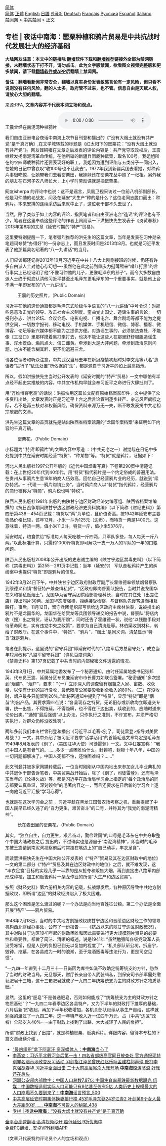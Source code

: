  <!-- 面包屑导航 --> <div class="breadcrumb"><!-- GTranslate: https://gtranslate.io/ -->  <div class="switcher notranslate">  <div class="selected">  <a href="#" onclick="return false;"> 简体</a>  </div>  <div class="option">  <a href="https://www.bannedbook.org" onclick="doGTranslate('zh-CN|zh-CN');jQuery('div.switcher div.selected a').html(jQuery(this).html());return false;" title="简体中文" class="nturl selected"> 简体</a>  <a href="https://www.bannedbook.org/zh-tw/" onclick="doGTranslate('zh-CN|zh-TW');jQuery('div.switcher div.selected a').html(jQuery(this).html());return false;" title="繁體中文" class="nturl"> 正體</a>  <a href="https://www.bannedbook.org/en/" onclick="doGTranslate('zh-CN|en');jQuery('div.switcher div.selected a').html(jQuery(this).html());return false;" title="English" class="nturl"> English</a>  <a href="https://www.bannedbook.org/ja/" onclick="doGTranslate('zh-CN|ja');jQuery('div.switcher div.selected a').html(jQuery(this).html());return false;" title="日本語" class="nturl"> 日語</a>  <a href="https://www.bannedbook.org/ko/" onclick="doGTranslate('zh-CN|ko');jQuery('div.switcher div.selected a').html(jQuery(this).html());return false;" title="한국어" class="nturl"> 한국어</a>  <a href="https://www.bannedbook.org/de/" onclick="doGTranslate('zh-CN|de');jQuery('div.switcher div.selected a').html(jQuery(this).html());return false;" title="Deutsch" class="nturl"> Deutsch</a>  <a href="https://www.bannedbook.org/fr/" onclick="doGTranslate('zh-CN|fr');jQuery('div.switcher div.selected a').html(jQuery(this).html());return false;" title="Français" class="nturl"> Français</a>  <a href="https://www.bannedbook.org/ru/" onclick="doGTranslate('zh-CN|ru');jQuery('div.switcher div.selected a').html(jQuery(this).html());return false;" title="Русский" class="nturl"> Русский</a>  <a href="https://www.bannedbook.org/es/" onclick="doGTranslate('zh-CN|es');jQuery('div.switcher div.selected a').html(jQuery(this).html());return false;" title="Español" class="nturl"> Español</a>  <a href="https://www.bannedbook.org/it/" onclick="doGTranslate('zh-CN|it');jQuery('div.switcher div.selected a').html(jQuery(this).html());return false;" title="Italiano" class="nturl"> Italiano</a>  </div>  </div>      <div class='breadcrumb-sub'><!-- Breadcrumb NavXT 6.3.0 --> <a href="https://www.bannedbook.org/" class="home">禁闻网</a> &gt; <a href="https://www.bannedbook.org/bnews/cbnews/" class="category">中共禁闻</a> &gt; 正文</div></div><h2>专栏 | 夜话中南海：罂粟种植和鸦片贸易是中共抗战时代发展壮大的经济基础</h2> <p class="notice"><b>大陆网友注意：本文中的链接除 <a href="https://github.com/bannedbook/fanqiang" >翻墙</a>软件下载和<a href="https://github.com/killgcd/justmysocks/blob/master/README.md">翻墙推荐</a>链接外全部为禁网链接，未翻墙状态下打不开，请勿点击。此为文字版禁闻，欲看图文视频完整版和更多禁闻，请下载<a href="https://github.com/bannedbook/fanqiang">翻墙软件或APP</a>后翻墙上禁闻网。</p><p>备注：翻墙看新闻非常安全，翻墙以真实身份发表敏感言论有一定风险，但只看不说则没有任何风险，翻的人太多，政府管不过来，也不管。信息自由是天赋人权，请放心大胆的翻墙。</b></p>  <div class="entry"> <p>来源:RFA, <strong>文章内容并不代表本网立场和观点。</strong></p> <p>&#29579;&#38663;&#26366;&#32463;&#22312;&#21335;&#27877;&#28286;&#31181;&#26893;&#40486;&#29255;             <audio controls="controls" preload="metadata" src="https://www.rfa.org/mandarin/zhuanlan/yehuazhongnanhai/gx-08132021152020.html/@@stream" type="audio/mpeg"></audio></p> <p>&#25105;&#20204;&#33258;&#30001;&#20122;&#27954;&#30005;&#21488;&#22812;&#35805;&#20013;&#21335;&#28023;&#19978;&#27425;&#33410;&#30446;&#21002;&#30331;&#21644;&#25773;&#20986;&#30340;&#12298;&#8220;&#27809;&#26377;&#22823;&#28895;&#22303;&#23601;&#27809;&#26377;&#20849;&#20135;&#20826;&#8221;&#26159;&#21315;&#30495;&#19975;&#30830;&#12299;,&#22312;&#25991;&#23398;&#22478;&#36716;&#36733;&#30340;&#26631;&#39064;&#26159;&#12298;&#32418;&#22826;&#38451;&#19979;&#30340;&#32578;&#31903;&#33457;&#65306;&#8220;&#27809;&#26377;&#22823;&#28895;&#22303;&#23601;&#27809;&#26377;&#20849;&#20135;&#20826;&#8221;&#12299;&#12290;&#32593;&#21451;&#38143;&#38197;&#29482;&#22312;&#25991;&#31456;&#20043;&#21518;&#21457;&#34920;&#30340;&#35780;&#35770;&#20869;&#23481;&#26159;&#65306;&#20849;&#20135;&#20826;&#22842;&#21462;&#25919;&#26435;&#21518;&#65292;&#29579;&#38663;&#32487;&#32493;&#21457;&#25196;&#21335;&#27877;&#28286;&#38761;&#21629;&#20256;&#32479;&#65292;&#22312;&#20182;&#25152;&#36758;&#30340;&#26032;&#30086;&#20853;&#22242;&#26685;&#31181;&#32578;&#31903;&#65292;&#21462;&#21517;100&#21495;&#12290;&#25105;&#22992;&#22992;&#25152;&#22312;&#30340;&#20892;&#22235;&#24072;&#26685;&#31181;&#40486;&#29255;&#36824;&#35201;&#34920;&#29616;&#22909;&#30340;&#32844;&#24037;&#65292;&#25105;&#22992;&#22240;&#20026;&#36973;&#21040;&#35820;&#38519;&#19982;&#20116;&#31867;&#20998;&#23376;&#19968;&#21516;&#20986;&#20837;&#65292;&#22312;&#22905;&#30340;&#26085;&#35760;&#20013;&#26366;&#21696;&#21497;&#8220;&#25910;100&#21495;&#20063;&#19981;&#35753;&#25105;&#21435;&#8221;&#12290;1972&#24180;&#25105;&#21040;&#26032;&#30086;&#20853;&#22242;&#21435;&#30475;&#22905;&#65292;&#23545;&#31181;&#40486;&#29255;&#20107;&#24456;&#21507;&#24778;&#65292;&#35753;&#22905;&#24102;&#25105;&#20204;&#21435;&#30475;&#32578;&#31903;&#30000;&#65292;&#25105;&#22969;&#22969;&#36824;&#22312;&#32578;&#31903;&#33457;&#19995;&#20013;&#29031;&#20102;&#19968;&#24352;&#30456;&#12290;&#21478;&#22806;&#25105;&#30340;&#26379;&#21451;&#22312;&#30707;&#27827;&#23376;&#20892;&#20843;&#24072;&#38271;&#22823;&#65292;&#19978;&#23567;&#23398;&#26102;&#21171;&#21160;&#35838;&#23601;&#26159;&#25688;&#32578;&#31903;&#26524;&#12290;</p> <p>&#32593;&#21451;isherpa&#160;&#30340;&#35780;&#35770;&#20013;&#20063;&#35828;&#65306;&#36825;&#19981;&#26159;&#35875;&#35328;&#65292;&#20964;&#20976;&#21355;&#35270;&#37319;&#35775;&#36807;&#19968;&#20301;&#21069;&#20843;&#26426;&#37096;&#21103;&#37096;&#38271;&#65292;&#20182;&#26159;&#20064;&#20210;&#21195;&#30340;&#32769;&#25112;&#21451;&#65292;&#38382;&#21450;&#22312;&#24310;&#23433;&#8220;&#22823;&#29983;&#20135;&#8221;&#31181;&#30340;&#26159;&#20160;&#20040;&#65311;&#36825;&#20301;&#32769;&#21516;&#24535;&#33073;&#21475;&#32780;&#20986;&#65306;&#31181;&#40486;&#29255;&#12290;&#26412;&#26469;&#23433;&#25490;&#30340;&#36830;&#32493;&#37319;&#35775;&#21518;&#26469;&#23601;&#20013;&#27490;&#20102;&#65292;&#36825;&#20301;&#32769;&#24178;&#37096;&#19981;&#20037;&#21435;&#19990;&#20102;&#12290;</p> <p>&#24403;&#28982;&#65292;&#38500;&#20102;&#31867;&#20284;&#20110;&#22914;&#19978;&#20869;&#23481;&#30340;&#35780;&#35770;&#65292;&#25351;&#36131;&#31508;&#32773;&#21644;&#33258;&#30001;&#20122;&#27954;&#30005;&#21488;&#8220;&#36896;&#35875;&#8220;&#30340;&#35780;&#35770;&#20063;&#26377;&#19981;&#23569;&#65292;&#31508;&#32773;&#22312;&#36825;&#37324;&#22857;&#21149;&#36825;&#20123;&#35780;&#35770;&#30340;&#20316;&#32773;&#19978;&#32593;&#38405;&#35835;&#19968;&#19979;&#27946;&#25391;&#24555;&#20808;&#29983;&#21457;&#34920;&#20110;&#12298;&#28814;&#40644;&#26149;&#31179;&#12299;2013&#24180;&#31532;8&#26399;&#30340;&#25991;&#31456;&#12298;&#24310;&#23433;&#26102;&#26399;&#30340;&#8220;&#29305;&#20135;&#8221;&#36152;&#26131;&#12299;&#12290;</p> <p>&#36825;&#37324;&#35201;&#29305;&#21035;&#25552;&#37266;&#19968;&#19979;&#65292;&#31508;&#32773;&#24378;&#28872;&#25512;&#33616;&#30340;&#27946;&#20808;&#29983;&#30340;&#36825;&#31687;&#25991;&#31456;&#65292;&#24403;&#24180;&#26159;&#21457;&#34920;&#22312;&#20064;&#20210;&#21195;&#20146;&#31508;&#39064;&#35789;&#22840;&#36190;&#8220;&#21150;&#24471;&#22909;&#8221;&#30340;&#19968;&#20221;&#26434;&#24535;&#19978;&#65292;&#32780;&#19988;&#21457;&#34920;&#26102;&#38388;&#26159;2013&#24180;8&#26376;&#12290;&#20063;&#23601;&#26159;&#20064;&#36817;&#24179;&#21457;&#34920;&#20102;&#20182;&#37027;&#31687;&#33261;&#21517;&#26157;&#33879;&#30340;&#8220;&#20843;&#19968;&#20061;&#35762;&#35805;&#8221;&#30340;&#24403;&#26376;&#12290;</p> <p>&#20154;&#20204;&#24212;&#35813;&#37117;&#36824;&#35760;&#24471;2012&#24180;10&#26376;&#20064;&#36817;&#24179;&#22312;&#20013;&#20849;&#21313;&#20843;&#22823;&#19978;&#21018;&#21018;&#25509;&#29677;&#30340;&#26102;&#20505;&#65292;&#20173;&#36824;&#26377;&#35768;&#22810;&#33258;&#30001;&#27966;&#20154;&#22763;&#23545;&#20182;&#24515;&#23384;&#24187;&#24819;&#8212;-&#34429;&#28982;&#20182;&#22312;&#27492;&#20043;&#21069;&#21040;&#37325;&#24198;&#21147;&#25402;&#34180;&#29013;&#26469;&#8220;&#21809;&#32418;&#25171;&#40657;&#8221;&#30340;&#35328;&#34892;&#20107;&#23454;&#19978;&#24050;&#32463;&#35777;&#26126;&#20102;&#20182;&#8220;&#19981;&#20687;&#20064;&#20210;&#21195;&#30340;&#20799;&#23376;&#65292;&#26356;&#20687;&#27611;&#27901;&#19996;&#30340;&#23385;&#23376;&#8221;&#12290;&#32780;&#20196;&#22823;&#22810;&#25968;&#33258;&#30001;&#27966;&#20154;&#22763;&#32456;&#20110;&#24443;&#24213;&#35748;&#28165;&#20182;&#20064;&#36817;&#24179;&#29978;&#33267;&#27604;&#27611;&#27901;&#19996;&#26356;&#27611;&#27901;&#19996;&#30340;&#19968;&#20010;&#37325;&#35201;&#20107;&#23454;&#65292;&#23601;&#26159;&#20182;&#19978;&#21488;&#19981;&#28385;&#19968;&#24180;&#21363;&#21457;&#24067;&#30340;&#8220;&#20843;&#19968;&#20061;&#35762;&#35805;&#8221;&#12290;</p> <p><figure> <figcaption>&#29579;&#38663;&#30340;&#21382;&#21490;&#29031;&#29255;&#12290;&#65288;Public Domain&#65289;</figcaption></figure> </p> <p>&#20064;&#36817;&#24179;&#22312;&#20182;&#30340;&#36825;&#20221;&#36890;&#31687;&#37117;&#26159;&#27611;&#27901;&#19996;&#24335;&#38454;&#32423;&#26007;&#20105;&#35821;&#35328;&#30340;&#8220;&#20843;&#19968;&#20061;&#35762;&#35805;&#8221;&#20013;&#21495;&#20196;&#35828;&#65306;&#23545;&#37027;&#20123;&#24694;&#24847;&#25915;&#20987;&#20826;&#30340;&#39046;&#23548;&#12289;&#25915;&#20987;&#31038;&#20250;&#20027;&#20041;&#21046;&#24230;&#12289;&#27498;&#26354;&#20826;&#21490;&#22269;&#21490;&#12289;&#36896;&#35875;&#29983;&#20107;&#30340;&#35328;&#35770;&#65292;&#19968;&#20999;&#25253;&#21002;&#26434;&#24535;&#12289;&#35762;&#21488;&#35770;&#22363;&#12289;&#20250;&#35758;&#20250;&#22330;&#12289;&#30005;&#24433;&#30005;&#35270;&#12289;&#24191;&#25773;&#30005;&#21488;&#12289;&#33310;&#21488;&#21095;&#22330;&#31561;&#37117;&#19981;&#33021;&#20026;&#20043;&#25552;&#20379;&#31354;&#38388;&#65292;&#19968;&#20999;&#25968;&#23383;&#25253;&#21002;&#12289;&#31227;&#21160;&#30005;&#35270;&#12289;&#25163;&#26426;&#23186;&#20307;&#12289;&#25163;&#26426;&#30701;&#20449;&#12289;&#24494;&#20449;&#12289;&#21338;&#23458;&#12289;&#25773;&#23458;&#12289;&#24494;&#21338;&#23458;&#12289;&#35770;&#22363;&#31561;&#26032;&#20852;&#23186;&#20307;&#37117;&#19981;&#33021;&#20026;&#20043;&#25552;&#20379;&#26041;&#20415;&#12290;&#23545;&#36896;&#35875;&#29983;&#20107;&#30340;&#65292;&#24517;&#39035;&#20381;&#27861;&#26597;&#22788;&#65292;&#19981;&#33021;&#20687;&#12298;&#19977;&#23700;&#21475;&#12299;&#37324;&#37027;&#26679;&#25720;&#30528;&#40657;&#25171;&#26469;&#25171;&#21435;&#65292;&#20063;&#20915;&#19981;&#33021;&#35753;&#36825;&#20123;&#20154;&#22312;&#37027;&#37324;&#33298;&#33298;&#26381;&#26381;&#36896;&#35875;&#29983;&#20107;&#12289;&#27985;&#27700;&#25720;&#40060;&#12289;&#29053;&#39118;&#28857;&#28779;&#12289;&#20449;&#21475;&#38604;&#40644;&#12290;&#29301;&#28041;&#21040;&#22823;&#26159;&#22823;&#38750;&#38382;&#39064;&#65292;&#29301;&#28041;&#21040;&#25919;&#27835;&#21407;&#21017;&#38382;&#39064;&#65292;&#20063;&#20915;&#19981;&#33021;&#21547;&#31946;&#20854;&#36766;&#65292;&#26356;&#19981;&#33021;&#36864;&#36991;&#19977;&#33293;&#12290;</p>  <p>&#35831;&#21508;&#20301;&#35835;&#32773;&#21644;&#21548;&#20247;&#27880;&#24847;&#65292;&#20013;&#20849;&#27494;&#27721;&#24403;&#23616;&#21435;&#24180;&#22312;&#26032;&#20896;&#30123;&#24773;&#21021;&#36215;&#26102;&#23545;&#26446;&#25991;&#20142;&#31561;&#20843;&#21517;&#8220;&#36896;&#35875;&#32773;&#8221;&#36827;&#34892;&#20102;&#8220;&#20381;&#27861;&#22788;&#32622;&#8221;&#25152;&#20381;&#25454;&#30340;&#8220;&#27861;&#8221;&#65292;&#37117;&#26159;&#28304;&#33258;&#20110;&#20064;&#36817;&#24179;&#30340;&#22914;&#19978;&#26368;&#39640;&#25351;&#31034;&#12290;</p> <p>&#25152;&#20197;&#65292;&#20551;&#22914;&#27946;&#25391;&#24555;&#20808;&#29983;&#24403;&#26102;&#20844;&#24320;&#21457;&#34920;&#30340;&#12298;&#24310;&#23433;&#26102;&#26399;&#30340;&#8220;&#29305;&#20135;&#8221;&#36152;&#26131;&#12299;&#19968;&#25991;&#20013;&#21738;&#24597;&#26377;&#21322;&#28857;&#32463;&#19981;&#36215;&#21490;&#23454;&#25512;&#25970;&#30340;&#20869;&#23481;&#65292;&#20013;&#20849;&#23459;&#20256;&#26426;&#26500;&#26089;&#23601;&#20250;&#22857;&#20064;&#36817;&#24179;&#20043;&#21629;&#36827;&#34892;&#22823;&#32902;&#25209;&#21028;&#20102;&#12290;</p> <p>&#29992;&#8220;&#19975;&#32500;&#21338;&#23458;&#32769;&#39640;&#8221;&#30340;&#35805;&#35828;&#65306;&#27946;&#25391;&#24555;&#29992;&#36825;&#31687;&#38271;&#25991;&#37197;&#26377;&#21407;&#22987;&#26723;&#26696;&#24433;&#21360;&#20214;&#65292;&#25991;&#20013;&#25552;&#20379;&#20102;&#20247;&#22810;&#36164;&#26009;&#20986;&#22788;&#65292;&#25991;&#31456;&#21457;&#34920;&#26102;&#27491;&#26159;&#20064;&#36817;&#24179;&#19978;&#21488;&#20043;&#21518;&#35328;&#35770;&#31649;&#21046;&#36880;&#27493;&#36716;&#20005;&#12289;&#26434;&#24535;&#39118;&#22768;&#40548;&#21811;&#20043;&#38469;&#65292;&#33509;&#19981;&#26159;&#20877;&#19977;&#26680;&#23545;&#21644;&#26435;&#34913;&#39118;&#38505;&#65292;&#30830;&#20445;&#36164;&#26009;&#26469;&#28304;&#19975;&#26080;&#19968;&#22833;&#65292;&#26029;&#19981;&#25954;&#21457;&#34920;&#25581;&#20013;&#20849;&#32769;&#31062;&#23447;&#30126;&#30116;&#30340;&#25991;&#31456;&#12290;</p> <p>&#27946;&#20808;&#29983;&#36825;&#31687;&#25991;&#31456;&#30340;&#39318;&#39029;&#23601;&#20808;&#26159;&#36148;&#20986;&#38485;&#35199;&#30465;&#26723;&#26696;&#39302;&#34255;&#30340;&#8220;&#40857;&#22269;&#21326;&#26696;&#26723;&#26696;&#8221;&#26469;&#35777;&#26126;&#22914;&#19979;&#20869;&#23481;&#30340;&#21315;&#30495;&#19975;&#30830;&#12290;</p> <p><figure> <figcaption>&#32578;&#31903;&#33457;&#12290;&#65288;Public Domain&#65289;</figcaption></figure> </p> <p>&#23567;&#26631;&#39064;&#20026;&#8220;&#8216;&#29305;&#36135;&#8217;&#21363;&#40486;&#29255;&#8221;&#30340;&#25991;&#31456;&#20869;&#23481;&#20013;&#20889;&#36947; &#65306;&#65288;&#20013;&#20849;&#20803;&#32769;&#20043;&#19968;&#65289;&#35874;&#35273;&#21705;&#22312;&#26085;&#35760;&#20013;&#22810;&#22788;&#25552;&#21040;&#20013;&#20849;&#22312;&#24310;&#23433;&#26102;&#26399;&#32463;&#33829;&#8220;&#29305;&#36135;&#8221;&#12289;&#8220;&#31181;&#26576;&#29289;&#8221;&#31561;&#12290;&#8220;&#29305;&#36135;&#8221;&#23601;&#26159;&#40486;&#29255;&#65292;&#35777;&#25454;&#22914;&#19979;&#65306;</p> <p>&#27827;&#21271;&#20154;&#27665;&#20986;&#29256;&#31038;1997&#20844;&#24320;&#24180;&#29256;&#30340;&#12298;&#36817;&#20195;&#20013;&#22269;&#28895;&#27602;&#20889;&#30495;&#12299;&#19979;&#21367;&#31532;290&#39029;&#20013;&#28165;&#26970;&#35760;&#36733;&#65306;&#22312;&#19978;&#19990;&#32426;20&#24180;&#20195;&#21040;40&#24180;&#20195;&#65292;&#29992;&#8220;&#29305;&#36135;&#8221;&#25351;&#20195;&#40486;&#29255;&#26159;&#19968;&#20010;&#32422;&#23450;&#20439;&#25104;&#30340;&#26222;&#36941;&#29992;&#27861;&#12290;&#22312;&#36149;&#24030;&#20174;&#20107;&#40486;&#29255;&#29983;&#24847;18&#24180;&#30340;&#21830;&#20154;&#20237;&#25928;&#39640;&#65292;&#22238;&#24518;&#33258;&#24049;&#32463;&#33829;&#40486;&#29255;&#19994;&#30340;&#32463;&#21382;&#65292;&#23601;&#35828;&#21040;&#8220;&#32493;&#21150;&#29305;&#36135;&#12290;&#183;&#183;&#183;&#183;&#183;&#183;&#20195;&#29702;&#183;&#183;&#183;&#183;&#183;&#183;&#40486;&#29255;&#36141;&#38144;&#19994;&#21153;&#8221;&#12290;&#24403;&#26102;&#40486;&#29255;&#21830;&#20154;&#20197;&#8220;&#29305;&#36135;&#8221;&#25351;&#20195;&#40486;&#29255;&#65292;&#32463;&#33829;&#40486;&#29255;&#30340;&#21830;&#34892;&#34987;&#31216;&#20026;&#8220;&#29305;&#21830;&#8221;&#65292;&#40486;&#29255;&#31246;&#20063;&#21483;&#8220;&#29305;&#31246;&#8221;&#12290;</p> <p>&#38485;&#35199;&#20154;&#27665;&#20986;&#29256;&#31038;1981&#24180;&#20986;&#29256;&#30340;&#30001;&#38485;&#29976;&#23425;&#36793;&#21306;&#36130;&#25919;&#32463;&#27982;&#21490;&#32534;&#20889;&#32452;&#12289;&#38485;&#35199;&#30465;&#26723;&#26696;&#39302;&#32534;&#25776;&#30340;&#12298;&#25239;&#26085;&#25112;&#20105;&#26399;&#38388;&#38485;&#29976;&#23425;&#36793;&#21306;&#36130;&#25919;&#32463;&#27982;&#21490;&#36164;&#26009;&#25688;&#32534;&#12299;&#65288;&#20197;&#19979;&#31616;&#31216;&#12298;&#36130;&#32463;&#21490;&#26009;&#12299;&#65289;&#31532;&#22235;&#20876;&#31532;438&#65293;454&#39029;&#35760;&#36733;&#65306;&#29305;&#36135;&#20197;&#8220;&#20004;&#8221;&#20026;&#21333;&#20301;&#65292;&#19988;&#20215;&#20540;&#22855;&#39640;&#12290;&#25353;1942&#24180;&#24310;&#23433;&#24066;&#20027;&#35201;&#29289;&#21697;&#20215;&#26684;&#27604;&#36739;&#65292;&#35813;&#24180;12&#26376;&#65292;&#23567;&#31859;&#19968;&#26007;&#20026;125&#20803;&#65288;&#36793;&#24065;&#65289;&#65292;&#32780;&#29305;&#36135;&#19968;&#20004;&#26159;1400&#20803;&#12290;&#36825;&#24847;&#21619;&#30528;&#65292;&#29305;&#36135;&#19968;&#20004;&#65292;&#20540;&#23567;&#31859;11.2&#26007;&#65292;&#29305;&#36135;&#19968;&#26020;&#65292;&#20540;&#23567;&#31859;5376&#26020;&#12290;</p> <p>&#24310;&#23433;&#26102;&#26399;&#65292;&#31918;&#39135;&#20379;&#32473;&#8220;&#26631;&#20934;&#27599;&#20154;&#27599;&#22825;&#21507;&#31918;&#19968;&#26020;&#22235;&#20004;&#65292;&#21482;&#20891;&#38431;&#22810;&#20123;&#65292;&#27599;&#20154;&#27599;&#22825;&#19968;&#26020;&#20843;&#20004;&#12290;&#8221;&#20197;&#27492;&#26631;&#20934;&#35745;&#31639;&#65292;&#21482;&#38656;&#32422;1000&#26020;&#29305;&#36135;&#21363;&#21487;&#35299;&#20915;&#19968;&#25903;&#19968;&#19975;&#20154;&#30340;&#20891;&#38431;&#30340;&#19968;&#24180;&#30340;&#21475;&#31918;&#38382;&#39064;&#12290;</p>  <p>&#38485;&#35199;&#20154;&#27665;&#20986;&#29256;&#31038;2008&#24180;&#20844;&#24320;&#20986;&#29256;&#30340;&#21490;&#24535;&#35802;&#20027;&#32534;&#30340;&#12298;&#38485;&#29976;&#23425;&#36793;&#21306;&#31105;&#27602;&#21490;&#26009;&#12299;&#65288;&#20197;&#19979;&#31616;&#31216;&#12298;&#31105;&#27602;&#21490;&#26009;&#12299;&#65289;&#31532;255&#65293;261&#39029;&#20013;&#35760;&#36733;&#65306;&#24403;&#24180;&#65288;&#24310;&#23433;&#30340;&#65289;&#160;&#20891;&#38431;&#36208;&#31169;&#40486;&#29255;&#20135;&#29983;&#30340;&#32416;&#32439;&#26696;&#20013;&#20063;&#25552;&#20379;&#8220;&#29305;&#36135;&#8221;&#21363;&#26159;&#40486;&#29255;&#30340;&#20449;&#24687;&#12290;</p> <p>1942&#24180;8&#26376;24&#26085;&#19979;&#21320;&#65292;&#20013;&#20849;&#38485;&#29976;&#23425;&#36793;&#21306;&#25919;&#24220;&#36130;&#25919;&#21381;&#21103;&#21381;&#38271;&#38669;&#32500;&#24503;&#29575;&#39046;&#31105;&#28895;&#30563;&#23519;&#38431;&#21040;&#32485;&#24503;&#20041;&#21644;&#38215;&#8220;&#30563;&#24449;&#29305;&#20135;&#20860;&#26597;&#32521;&#31169;&#36135;&#8221;&#65292;&#8220;&#21306;&#25919;&#24220;&#21363;&#21521;&#30563;&#23519;&#38431;&#25253;&#21578;&#65292;&#24403;&#26102;&#24182;&#35828;&#40857;&#22269;&#21326;&#22312;&#20041;&#21644;&#38215;&#31169;&#36137;&#28895;&#22303;&#8221;&#12290;&#40857;&#22269;&#21326;&#20026;&#30041;&#23432;&#20853;&#22242;&#20379;&#32473;&#37096;&#31649;&#29702;&#31185;&#38271;&#65292;&#24403;&#26102;&#22312;&#20854;&#20303;&#22788;&#65288;&#20986;&#24046;&#20303;&#24215;&#65289;&#25628;&#20986;&#40486;&#29255;30&#20004;&#12290;&#40857;&#22269;&#21326;&#24577;&#24230;&#24378;&#27178;&#65292;&#25298;&#32477;&#25509;&#21463;&#26816;&#23519;&#65292;&#19982;&#30563;&#23519;&#38431;&#20808;&#35881;&#39554;&#36827;&#32780;&#30456;&#20114;&#27572;&#25171;&#12290;&#20107;&#21518;&#65292;11&#26376;12&#26085;&#65292;&#30041;&#23432;&#20853;&#22242;&#32452;&#32455;&#37096;&#20889;&#20449;&#32473;&#36793;&#21306;&#25919;&#24220;&#20027;&#24109;&#26519;&#20271;&#28192;&#65292;&#35828;&#34987;&#25628;&#20986;&#30340;&#40486;&#29255;&#19981;&#26159;&#40857;&#22269;&#21326;&#30340;&#12290;&#40857;&#22269;&#21326;&#22312;&#32473;&#36154;&#40857;&#31561;&#20853;&#22242;&#39046;&#23548;&#36882;&#20132;&#30340;&#25253;&#21578;&#20013;&#35828;&#65292;&#30563;&#23519;&#38431;&#8220;&#23558;&#24215;&#20869;&#25910;&#65288;&#25628;&#65289;&#20986;&#20043;&#29305;&#36135;&#65292;&#35820;&#35748;&#20026;&#25105;&#25152;&#36141;&#8221;&#65292;&#21516;&#26102;&#36824;&#21578;&#20102;&#38669;&#32500;&#24503;&#19968;&#29366;&#65292;&#35828;&#20182;&#8220;&#20197;&#27531;&#37239;&#25163;&#27573;&#23545;&#24453;&#38761;&#21629;&#21516;&#24535;&#65292;&#23454;&#26377;&#36829;&#20826;&#20013;&#22830;&#20043;&#25919;&#31574;&#8221;&#65292;&#35201;&#27714;&#20026;&#33258;&#24049;&#28165;&#27927;&#32827;&#36785;&#12290;&#26519;&#20271;&#28192;&#25910;&#21040;&#26448;&#26009;&#65292;&#36716;&#32473;&#20102;&#36130;&#25919;&#21381;&#12290;&#22312;&#36825;&#20010;&#20107;&#20214;&#20013;&#65292;&#8220;&#29305;&#36135;&#8221;&#12289;&#8220;&#40486;&#29255;&#8221;&#12289;&#8220;&#28895;&#22303;&#8221;&#26159;&#21516;&#20041;&#35789;&#65292;&#28165;&#26970;&#26174;&#31034;&#8220;&#29305;&#36135;&#8221;&#23601;&#26159;&#40486;&#29255;&#12290;</p> <p>&#31508;&#32773;&#22312;&#27492;&#25552;&#31034;&#65292;&#36825;&#37324;&#35828;&#30340;&#8220;&#30041;&#23432;&#20853;&#22242;&#8220;&#21363;&#24310;&#23433;&#26102;&#20195;&#30340;&#8220;&#20843;&#36335;&#20891;&#21518;&#26041;&#24635;&#30041;&#23432;&#22788;&#8221;&#65292;&#25104;&#31435;&#24403;&#24180;12&#26376;&#25913;&#31216;&#8220;&#20843;&#36335;&#20891;&#30041;&#23432;&#20853;&#22242;&#8221;&#65288;&#35814;&#35265;&#30334;&#24230;&#35789;&#26465;&#65289;<br />&#12298;&#31105;&#27602;&#21490;&#26009;&#12299;&#31532;137&#39029;&#35760;&#36733;&#20102;&#20013;&#20849;&#24403;&#26102;&#30340;&#20869;&#37096;&#31192;&#23494;&#25991;&#20214;&#36879;&#38706;&#30340;&#24773;&#20917;&#12290;</p> <p>1943&#24180;8&#26376;1&#26085;&#65292;&#20013;&#20849;&#24310;&#23646;&#22320;&#22996;&#21457;&#24067;&#20102;&#19968;&#20010;&#31192;&#23494;&#36890;&#30693;&#65292;&#30001;&#26102;&#20219;&#24310;&#23646;&#22320;&#22996;&#20070;&#35760;&#24352;&#37030;&#33521;&#12289;&#20195;&#19987;&#21592;&#29579;&#38663;&#12289;&#24310;&#23646;&#20998;&#21306;&#19987;&#21592;&#20860;&#24310;&#23433;&#24066;&#24066;&#38271;&#26361;&#21147;&#22914;&#32852;&#21512;&#31614;&#32626;&#12290;&#8220;&#31192;&#23494;&#36890;&#30693;&#8221;&#22810;&#27425;&#25552;&#21040;&#8220;&#28895;&#33495;&#8221;&#12289;&#8220;&#28895;&#25143;&#8221;&#65292;&#35201;&#27714;&#65306;&#8220;&#65288;&#19968;&#65289;&#31435;&#21363;&#28145;&#20837;&#30340;&#35843;&#26597;&#30041;&#26377;&#28895;&#33495;&#20043;&#20154;&#23478;&#12289;&#20137;&#25968;&#12289;&#25910;&#33719;&#37327;&#65292;&#20197;&#20415;&#26377;&#35745;&#21010;&#30340;&#36827;&#34892;&#27809;&#25910;&#65292;&#26368;&#20302;&#38480;&#24230;&#20844;&#23478;&#35201;&#27809;&#25910;&#21040;&#20840;&#25910;&#20837;&#30340;80%&#12290;&#65288;&#20108;&#65289;&#22312;&#27809;&#25910;&#26102;&#65292;&#28895;&#25143;&#26368;&#22810;&#21482;&#33021;&#30041;&#21040;20%&#12290;&#8221;&#27492;&#31192;&#23494;&#36890;&#30693;&#20013;&#25552;&#21040;&#20102;&#8220;&#29305;&#36135;&#8221;&#65292;&#26174;&#31034;&#8220;&#29305;&#36135;&#8221;&#21363;&#26159;&#8220;&#28895;&#33495;&#8221;&#30340;&#20986;&#20135;&#21697;&#12290;&#20854;&#35201;&#27714;&#31532;&#22235;&#28857;&#35828;&#65306;&#8220;&#21508;&#21439;&#29616;&#23384;&#20043;&#29305;&#36135;&#65292;&#26080;&#35770;&#26087;&#23384;&#25110;&#26032;&#25910;&#22343;&#31435;&#21363;&#36865;&#20132;&#19987;&#32626;&#65292;&#32479;&#19968;&#20986;&#21806;&#65292;&#19981;&#24471;&#25302;&#24310;&#65292;&#19981;&#24471;&#38544;&#30610;&#65292;&#20063;&#19981;&#24471;&#22312;&#19979;&#36793;&#20986;&#21334;&#65292;&#32493;&#25910;&#21040;&#30340;&#65292;&#24212;&#38543;&#26102;&#36865;&#26469;&#35770;&#20215;&#20986;&#21334;&#12290;&#8221;&#8220;&#36890;&#30693;&#8221;&#26368;&#21518;&#24378;&#35843;&#8220;&#20197;&#19978;&#21150;&#27861;&#65292;&#21482;&#20316;&#25191;&#34892;&#20043;&#20934;&#21017;&#65292;&#19981;&#35768;&#23459;&#24067;&#65292;&#24182;&#39035;&#20005;&#26684;&#20999;&#23454;&#25191;&#34892;&#65292;&#23545;&#32676;&#20247;&#20173;&#31216;&#27809;&#25910;&#22788;&#32602;&#8221;&#12290;</p> <p>&#20004;&#24180;&#22810;&#21069;&#25105;&#20204;&#26412;&#19987;&#26639;&#26366;&#21002;&#30331;&#21644;&#25773;&#20986;&#12298;&#20064;&#36817;&#24179;&#20197;&#27611;&#33879;&lt;&#21035;&#20102;&#65292;&#21496;&#24466;&#38647;&#30331;&gt;&#25351;&#23548;&#23545;&#32654;&#36152;&#26131;&#25112;&#65311;&#12299;&#19968;&#25991;&#65292;&#20854;&#20013;&#20171;&#32461;&#20102;&#34987;&#20064;&#36817;&#24179;&#35201;&#27714;&#8220;&#27963;&#23398;&#27963;&#29992;&#8221;&#30340;&#39318;&#31687;&#27611;&#36873;&#25991;&#31456;&#31491;&#23450;&#26159;&#27611;&#27901;&#19996;1949&#24180;8&#26376;&#21457;&#34920;&#30340;&#12298;&#21035;&#20102;&#65292;&#65288;&#32654;&#22269;&#39547;&#21326;&#22823;&#20351;&#65289;&#21496;&#24466;&#38647;&#30331;&#12299;&#19968;&#25991;&#12290;&#25991;&#20013;&#29378;&#22916;&#23459;&#31216;&#65306;&#8220;&#25105;&#20204;&#20013;&#22269;&#20154;&#26159;&#26377;&#39592;&#27668;&#30340;&#12290;&#8230;&#8230;&#22810;&#23569;&#19968;&#28857;&#22256;&#38590;&#24597;&#20160;&#20040;&#12290;&#23553;&#38145;&#21543;&#65292;&#23553;&#38145;&#21313;&#24180;&#20843;&#24180;&#65292;&#20013;&#22269;&#30340;&#19968;&#20999;&#38382;&#39064;&#37117;&#35299;&#20915;&#20102;&#12290;&#20013;&#22269;&#20154;&#27515;&#37117;&#19981;&#24597;&#65292;&#36824;&#24597;&#22256;&#38590;&#21527;&#65311;&#8230;&#8230;&#8221;</p> <p>&#27492;&#25991;&#21002;&#30331;&#24182;&#34987;&#22810;&#23478;&#32593;&#23186;&#36716;&#36733;&#21518;&#65292;&#19968;&#20301;&#24403;&#26102;&#21018;&#21018;&#20174;&#20013;&#22269;&#20869;&#22320;&#20986;&#26469;&#21442;&#21152;&#22899;&#20799;&#27605;&#19994;&#20856;&#31036;&#30340;&#20013;&#20849;&#36864;&#20241;&#24178;&#37096;&#21578;&#35785;&#31508;&#32773;&#65292;&#20013;&#32654;&#36152;&#26131;&#25112;&#24320;&#22987;&#21518;&#65292;&#38500;&#20102;&#12298;&#21035;&#20102;&#65292;&#21496;&#24466;&#38647;&#30331;&#12299;&#65292;&#36824;&#26377;&#27611;&#27901;&#19996;&#24403;&#24180;&#30340;&#12298;&#35770;&#25345;&#20037;&#25112;&#12299;&#31561;&#65292;&#37117;&#26159;&#20064;&#36817;&#24179;&#22312;&#25919;&#27835;&#23616;&#23398;&#20064;&#20250;&#19978;&#25351;&#23450;&#30340;&#8220;&#27599;&#20010;&#25919;&#27835;&#23616;&#30340;&#21516;&#24535;&#37117;&#35201;&#35748;&#30495;&#37325;&#28201;&#65292;&#28145;&#21051;&#39046;&#20250;&#8221;&#30340;&#27611;&#33879;&#20869;&#23481;&#20043;&#19968;&#65292;&#32780;&#19988;&#36824;&#35201;&#27714;&#22312;&#26085;&#21518;&#26032;&#30340;&#23398;&#20064;&#20250;&#19978;&#36880;&#19968;&#21521;&#20182;&#20064;&#36817;&#24179;&#27719;&#25253;&#8220;&#23398;&#20064;&#24515;&#24471;&#8221;&#12290;</p> <p>&#20063;&#23601;&#26159;&#22312;&#36825;&#27425;&#23398;&#20064;&#20250;&#20043;&#21069; &#65292;&#20064;&#36817;&#24179;&#36225;&#22312;&#40657;&#40857;&#27743;&#22269;&#33829;&#20892;&#22330;&#32771;&#23519;&#20043;&#26426;&#65292;&#37325;&#26032;&#25552;&#36215;&#20102;&#20013;&#22269;&#20154;&#27665;&#26089;&#24050;&#32463;&#20037;&#36829;&#20102;&#30340;&#8220;&#33258;&#21147;&#26356;&#29983;&#65292;&#33392;&#33510;&#22859;&#26007;&#8221;&#30340;&#21475;&#21495;&#65292;&#24182;&#31216;&#20854;&#20026;&#8220;&#25105;&#20826;&#30340;&#21335;&#27877;&#28286;&#31934;&#31070;&#8221;&#12290;</p> <p><figure> <figcaption>&#38271;&#22312;&#40614;&#30000;&#37324;&#30340;&#32578;&#31903;&#33457;&#12290;&#65288;Public Domain&#65289;</figcaption></figure> </p> <p>&#20854;&#23454;&#65292;&#8220;&#29420;&#31435;&#33258;&#20027;&#65292;&#33258;&#21147;&#26356;&#29983;&#65292;&#33392;&#33510;&#22859;&#26007;&#65292;&#21220;&#20461;&#24314;&#22269;&#8221;&#30340;&#21475;&#21495;&#26159;&#27611;&#27901;&#19996;&#22312;&#20013;&#20849;&#22842;&#21462;&#25972;&#20010;&#20013;&#22269;&#22823;&#38470;&#25919;&#26435;&#20043;&#21518; &#25552;&#20986;&#30340;&#65292;&#19981;&#36807;&#30830;&#23454;&#20063;&#26159;&#28304;&#33258;&#20110;&#8220;&#21335;&#27877;&#28286;&#31934;&#31070;&#8220;&#65292;&#21363;&#24403;&#26102;&#30340;&#27611;&#27901;&#19996;&#34987;&#29579;&#38663;&#35831;&#21040;&#21335;&#27877;&#28286;&#35270;&#23519;&#21069;&#21518;&#26102;&#24120;&#25346;&#22312;&#22068;&#36793;&#19978;&#30340;&#8220;&#33258;&#24049;&#21160;&#25163;&#65292;&#20016;&#34915;&#36275;&#39135;&#8221;&#12290;</p>  <p>&#32780;&#35835;&#32610;&#27946;&#25391;&#24555;&#20808;&#29983;&#22312;&#20013;&#22269;&#22823;&#38470;&#20844;&#24320;&#21457;&#34920;&#30340;&#12298;&#8220;&#29305;&#20135;&#8221;&#36152;&#26131;&#21450;&#20854;&#22312;&#36793;&#21306;&#36130;&#25919;&#20013;&#30340;&#22320;&#20301;&#12299;&#19968;&#25991;&#30340;&#31532;&#20108;&#37096;&#20998;&#12298;&#8220;&#29305;&#20135;&#8221;&#36152;&#26131;&#21450;&#20854;&#22312;&#36793;&#21306;&#36130;&#25919;&#20013;&#30340;&#22320;&#20301;&#12299;&#20043;&#21518;&#65292;&#23601;&#19981;&#38590;&#21457;&#29616;&#65292;&#36825; &#8220;&#20016;&#34915;&#36275;&#39135;&#8221;&#30446;&#26631;&#30340;&#23454;&#29616;&#20960;&#20046;&#19968;&#21322;&#38752;&#30340;&#26159;&#20174;&#25250;&#22842;&#21644;&#36137;&#21806;&#22823;&#28895;&#65292;&#20877;&#21040;&#30452;&#25509;&#30001;&#20843;&#36335;&#20891;&#20869;&#37096;&#24418;&#25104;&#31181;&#26893;&#65292;&#21152;&#24037;&#21644;&#36137;&#21806;&#40486;&#29255;&#19968;&#26465;&#40857;&#20316;&#19994;&#30340;&#25152;&#35859;&#8220;&#22823;&#29983;&#20135;&#21644;&#36793;&#21306;&#36152;&#26131;&#8221;&#12290;</p> <p>&#25353;&#29031;&#12298;&#36130;&#32463;&#21490;&#26009;&#12299;&#31532;&#20845;&#20876;&#30456;&#20851;&#20869;&#23481;&#30340;&#35760;&#36733;&#65292;&#25239;&#25112;&#29190;&#21457;&#21518;&#65292;&#21508;&#31181;&#21407;&#22240;&#23548;&#33268;&#20013;&#20849;&#22320;&#26041;&#21106;&#25454;&#25919;&#26435;&#65292;&#21363;&#25152;&#35859;&#8220;&#36793;&#21306;&#8221;&#30340;&#36130;&#25919;&#32463;&#27982;&#38519;&#20837;&#20102;&#26497;&#22823;&#22256;&#38590;&#12290;</p> <p>&#37027;&#20040;&#36825;&#20010;&#22256;&#38590;&#26159;&#24590;&#20040;&#28193;&#36807;&#30340;&#21602;&#65311;&#19968;&#20010;&#21150;&#27861;&#26159;&#21521;&#24403;&#22320;&#30334;&#22995;&#24449;&#20844;&#31918;&#12290;&#31532;&#20108;&#20010;&#21150;&#27861;&#26159;&#20840;&#38754;&#24320;&#23637;&#8220;&#29305;&#20135;&#8221;&#8212;&#8212;&#40486;&#29255;&#36152;&#26131;&#12290;</p> <p>1948&#24180;2&#26376;18&#26085;&#65292;&#24403;&#26102;&#30340;&#20013;&#20849;&#22320;&#26041;&#21106;&#25454;&#25919;&#26435;&#38485;&#29976;&#23425;&#36793;&#21306;&#21644;&#26187;&#32485;&#36793;&#21306;&#36130;&#32463;&#24037;&#20316;&#30340;&#39046;&#23548;&#26426;&#26500;&#35199;&#21271;&#36130;&#32463;&#21150;&#20107;&#22788;&#65292;&#20844;&#24067;&#20102;&#19968;&#20221;&#25253;&#21578;&#8212;&#8212;&#12298;&#25239;&#25112;&#20197;&#26469;&#30340;&#38485;&#29976;&#23425;&#36793;&#21306;&#36130;&#25919;&#27010;&#20917;&#12299;&#65292;&#20854;&#20013;&#23545;&#38485;&#29976;&#23425;&#36793;&#21306;1941&#24180;&#36215;&#30340;&#36130;&#25919;&#22256;&#38590;&#21644;&#22240;&#27492;&#38656;&#35201;&#36827;&#34892;&#26356;&#22823;&#35268;&#27169;&#40486;&#29255;&#36152;&#26131;&#30340;&#24517;&#35201;&#24615;&#21644;&#37325;&#35201;&#24615;&#65292;&#37117;&#20570;&#20102;&#31616;&#27905;&#12289;&#28165;&#26224;&#30340;&#27010;&#36848;&#12290;&#35828;&#26159;1941&#24180; &#8220;&#34429;&#28982;&#21193;&#24378;&#21483;&#21508;&#32423;&#20826;&#25919;&#20891;&#20154;&#21592;&#27809;&#21463;&#20923;&#39297;&#65292;&#20294;&#26159;&#20154;&#27665;&#30340;&#36127;&#25285;&#24050;&#21040;&#26080;&#20197;&#22797;&#21152;&#30340;&#31243;&#24230;&#20102;&#8221;&#65292;&#8220;&#26426;&#20851;&#37096;&#38431;&#26027;&#20844;&#26641;&#65292;&#25286;&#24217;&#23431;&#65292;&#27585;&#38047;&#65292;&#25366;&#22675;&#65292;&#22312;&#21508;&#21439;&#25104;&#20026;&#19968;&#26102;&#30340;&#28010;&#28526;&#65292;&#33267;&#20110;&#28903;&#37202;&#36137;&#27602;&#31561;&#36829;&#27861;&#34892;&#20026;&#65292;&#26356;&#26159;&#21496;&#31354;&#35265;&#24815;&#8221;&#12290;</p> <p>&#8220;&#19968;&#20061;&#22235;&#19968;&#24180;&#30452;&#21040;&#21313;&#20108;&#26376;&#19977;&#21313;&#19968;&#26085;&#23578;&#22240;&#20026;&#24211;&#31354;&#22914;&#27927;&#19981;&#25954;&#30830;&#23450;&#32479;&#31609;&#32479;&#25903;&#30340;&#26041;&#38024;&#65292;&#24833;&#29022;&#20102;&#24403;&#26102;&#30340;&#36130;&#25919;&#24403;&#23616;&#12290;&#20803;&#26086;&#37027;&#22825;&#65292;&#36130;&#21381;&#38271;&#20146;&#33258;&#24102;&#20154;&#27494;&#35013;&#32521;&#31169;&#65292;&#21040;&#20445;&#23433;&#21496;&#20196;&#37096;&#20891;&#38656;&#22788;&#32564;&#33719;&#32933;&#30338;&#21313;&#19977;&#31665;&#65292;&#36825;&#21313;&#19977;&#31665;&#32933;&#30338;&#23601;&#25104;&#20102;&#19968;&#20061;&#22235;&#20108;&#24180;&#32479;&#31609;&#32479;&#25903;&#20026;&#20027;&#30340;&#36130;&#25919;&#26041;&#38024;&#20043;&#29289;&#36136;&#22522;&#30784;&#12290;&#8221;</p> <p>&#26174;&#28982;&#65292;&#36825;&#37324;&#30340;&#8220;&#32933;&#30338;&#8221;&#19981;&#26159;&#26222;&#36890;&#32933;&#30338;&#65292;&#21542;&#21017;&#22914;&#20309;&#33021;&#25104;&#20102;&#8220;&#32479;&#31609;&#32479;&#25903;&#20026;&#20027;&#30340;&#36130;&#25919;&#26041;&#38024;&#20043;&#29289;&#36136;&#22522;&#30784;&#8221;&#65311;&#8220;&#19968;&#20061;&#22235;&#20108;&#24180;&#26149;&#23395;&#36793;&#21306;&#21508;&#21439;&#29305;&#20135;&#65292;&#21448;&#20026;&#19979;&#21322;&#24180;&#30340;&#36130;&#25919;&#25171;&#19979;&#38596;&#21402;&#30340;&#22522;&#30784;&#65292;&#20843;&#26376;&#21518;&#26032;&#8216;&#36135;&#8217;&#25910;&#36215;&#65292;&#20877;&#21152;&#19979;&#21322;&#24180;&#31246;&#25910;&#22686;&#21152;&#65292;&#21508;&#26426;&#20851;&#37096;&#38431;&#32487;&#32493;&#20174;&#20107;&#29983;&#20135;&#33258;&#32473;&#65292;&#36825;&#26679;&#23601;&#21193;&#24378;&#30340;&#28193;&#36807;&#20102;&#19968;&#20061;&#22235;&#20108;&#24180;&#12290;&#36825;&#19968;&#24180;&#29305;&#20135;&#25910;&#20837;&#36817;&#19968;&#20159;&#22235;&#21315;&#19975;&#20803;&#65292;&#21344;&#65288;&#20013;&#20849;&#8220;&#36793;&#21306;&#8221;&#25919;&#26435;&#65289;&#20840;&#37096;&#23681;&#20837;40%&#183;&#183;&#183;&#183;&#183;&#183;&#30001;&#20110;&#36130;&#25919;&#19978;&#25214;&#21040;&#20102;&#20986;&#36335;&#65292;&#22823;&#22823;&#20943;&#36731;&#20102;&#20154;&#27665;&#30340;&#36127;&#25285;&#8221;&#12290;</p> <p>&#25152;&#35859;&#8220;&#36130;&#25919;&#19978;&#25214;&#21040;&#20102;&#20986;&#36335;&#8221;&#65292;&#23601;&#26159;&#31181;&#26893;&#32578;&#31903;&#12289;&#36137;&#21334;&#40486;&#29255;&#12290;&#35814;&#32454;&#20869;&#23481;&#65292;&#30041;&#24453;&#26412;&#19987;&#26639;&#30340;&#19979;&#31687;&#25991;&#31456;&#32487;&#32493;&#20171;&#32461; &#12290;</p> <ul class='op-related-articles' title='相关阅读'> <li><a href='https://www.bannedbook.org/bnews/cnnews/20210817/1607469.html' target='_blank'>“最凶组织”拿下阿富汗 资深媒体人：<b>中南海</b>当心了</a></li> <li><a href='https://www.bannedbook.org/bnews/comments/20210816/1607299.html' target='_blank'>李燕铭：习近平北戴河会后第一击！四名省部级高官同日被查处 官方通报现特别罪名暗示涉政变反习活动 习剑指江泽民曾庆红赵乐际孟建柱郭声琨 敲打李克强胡春华 习近平全面出击 二十大前高层厮杀大戏开场 <b>中南海</b>惊涛骇浪 好戏还在后头</a></li> <li><a href='https://www.bannedbook.org/bnews/comments/20210816/1606877.html' target='_blank'>网曝公安部内部数字：中国人口总数7.87亿 中国生育率暴跌最新数据曝光 俄媒：中国数据造假实际人口可能只有8亿甚至仅有5亿 人类历史上规模最大的人口崩塌不久要到来了！<b>中南海</b>谣言预言_500</a></li> <li><a href='https://www.bannedbook.org/bnews/comments/20210814/1606145.html' target='_blank'>中共高层延安时期集体换妻排行榜 45岁毛泽东娶24岁江青2 叶剑英9个女人最大差距60岁…… <b>中南海</b>不可告人的秘密_438</a></li> <li><a href='https://www.bannedbook.org/bnews/cbnews/20210814/1605995.html' target='_blank'>专栏 | 夜话<b>中南海</b>：“没有大烟土就没有共产党”是千真万确</a></li> </ul> <p class="texttj"> <a href="https://github.com/bannedbook/fanqiang/wiki/V2ray%E6%9C%BA%E5%9C%BA" target="_blank">全平台高速翻墙:高清视频秒开,超低延迟,9折优惠中</a><br/> <a href="https://github.com/bannedbook/fanqiang/wiki/%E7%A6%81%E9%97%BB%E7%BD%91%E5%AE%89%E5%8D%93%E7%BF%BB%E5%A2%99%E6%96%B0%E9%97%BBAPP" target="_blank">免费PC翻墙、安卓VPN翻墙APP</a></p><p>&#65288;&#25991;&#31456;&#21482;&#20195;&#34920;&#29305;&#32422;&#35780;&#35770;&#21592;&#20010;&#20154;&#30340;&#31435;&#22330;&#21644;&#35266;&#28857;&#65289;</p> <a name='sharetosocial'></a>  <div style="margin-bottom:5px;padding-bottom:5px;clear:both"> <div id="archive-pix-1" class="banner-ads"> <!-- AuctionX Display platform tag START --> <div id="26318x728x90x621x_ADSLOT2" clicktrack="%%CLICK_URL_ESC%%"></div> <!-- AuctionX Display platform tag END --> </div> <div id="archive-pix-2" class="banner-ads"> <!-- AuctionX Display platform tag START --> <div id="26315x300x250x621x_ADSLOT2" clicktrack="%%CLICK_URL_ESC%%"></div> <!-- AuctionX Display platform tag END --> </div> </div>  <div id="archive-pix-1" class="banner-ads"> <!-- AuctionX Display platform tag START --> <div id="26318x728x90x621x_ADSLOT3" clicktrack="%%CLICK_URL_ESC%%"></div> <!-- AuctionX Display platform tag END --> </div> </div><!--END ENTRY--> 